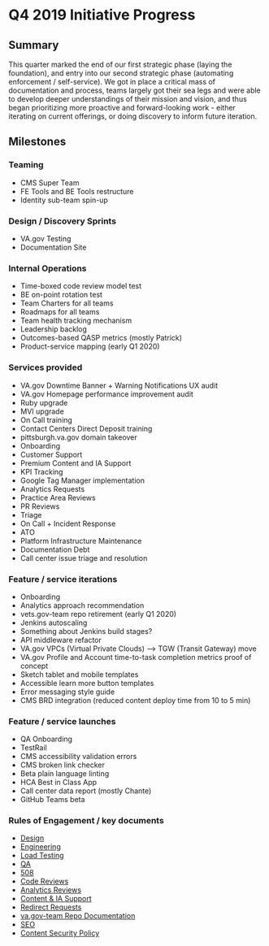 # Q4 2019 Initiative Progress

## Summary
This quarter marked the end of our first strategic phase (laying the foundation), and entry into our second strategic phase (automating enforcement / self-service). We got in place a critical mass of documentation and process, teams largely got their sea legs and were able to develop deeper understandings of their mission and vision, and thus began prioritizing more proactive and forward-looking work - either iterating on current offerings, or doing discovery to inform future iteration.


## Milestones

### Teaming
- CMS Super Team
- FE Tools and BE Tools restructure
- Identity sub-team spin-up

### Design / Discovery Sprints
  - VA.gov Testing
  - Documentation Site

### Internal Operations
- Time-boxed code review model test
- BE on-point rotation test
- Team Charters for all teams
- Roadmaps for all teams
- Team health tracking mechanism
- Leadership backlog
- Outcomes-based QASP metrics (mostly Patrick)
- Product-service mapping (early Q1 2020)

### Services provided
- VA.gov Downtime Banner + Warning Notifications UX audit
- VA.gov Homepage performance improvement audit
- Ruby upgrade
- MVI upgrade
- On Call training
- Contact Centers Direct Deposit training 
- pittsburgh.va.gov domain takeover
- Onboarding
- Customer Support
- Premium Content and IA Support
- KPI Tracking
- Google Tag Manager implementation
- Analytics Requests
- Practice Area Reviews
- PR Reviews
- Triage
- On Call + Incident Response
- ATO
- Platform Infrastructure Maintenance
- Documentation Debt
- Call center issue triage and resolution

### Feature / service iterations
- Onboarding
- Analytics approach recommendation
- vets.gov-team repo retirement (early Q1 2020)
- Jenkins autoscaling
- Something about Jenkins build stages?
- API middleware refactor
- VA.gov VPCs (Virtual Private Clouds) --> TGW (Transit Gateway) move
- VA.gov Profile and Account time-to-task completion metrics proof of concept
- Sketch tablet and mobile templates
- Accessible learn more button templates
- Error messaging style guide
- CMS BRD integration (reduced content deploy time from 10 to 5 min)

### Feature / service launches
- QA Onboarding
- TestRail
- CMS accessibility validation errors
- CMS broken link checker
- Beta plain language linting
- HCA Best in Class App
- Call center data report (mostly Chante)
- GitHub Teams beta

### Rules of Engagement / key documents
- [Design](https://github.com/department-of-veterans-affairs/va.gov-team/blob/master/platform/design/working-with-platform-design-team.md)
- [Engineering](https://github.com/department-of-veterans-affairs/va.gov-team/blob/master/platform/engineering/working-with-engineering-team.md)
- [Load Testing](https://github.com/department-of-veterans-affairs/va.gov-team/blob/master/platform/quality-assurance/load-testing/README.md)
- [QA](https://github.com/department-of-veterans-affairs/va.gov-team/blob/master/platform/quality-assurance/how-to-coordinate-qa.md)
- [508](https://github.com/department-of-veterans-affairs/va.gov-team/blob/master/platform/accessibility/README.md)
- [Code Reviews](https://github.com/department-of-veterans-affairs/va.gov-team/blob/master/platform/engineering/code_review_guidelines.md)
- [Analytics Reviews](https://github.com/department-of-veterans-affairs/va.gov-team/blob/master/platform/analytics/rules-of-engagement-request-review.md)
- [Content & IA Support](https://github.com/department-of-veterans-affairs/va.gov-team/blob/master/teams/vsp/teams/content-ia/content-ia-support-levels.md)
- [Redirect Requests](https://github.com/department-of-veterans-affairs/va.gov-team/blob/master/platform/information-architecture/request-redirect.md)
- [va.gov-team Repo Documentation](https://github.com/department-of-veterans-affairs/va.gov-team/blob/master/platform/information-architecture/working-with-documentation.md)
- [SEO](https://github.com/department-of-veterans-affairs/va.gov-team/blob/master/platform/information-architecture/seo-best-practices.md)
- [Content Security Policy](https://github.com/department-of-veterans-affairs/va.gov-team/blob/master/platform/engineering/content-security-policy.md)
